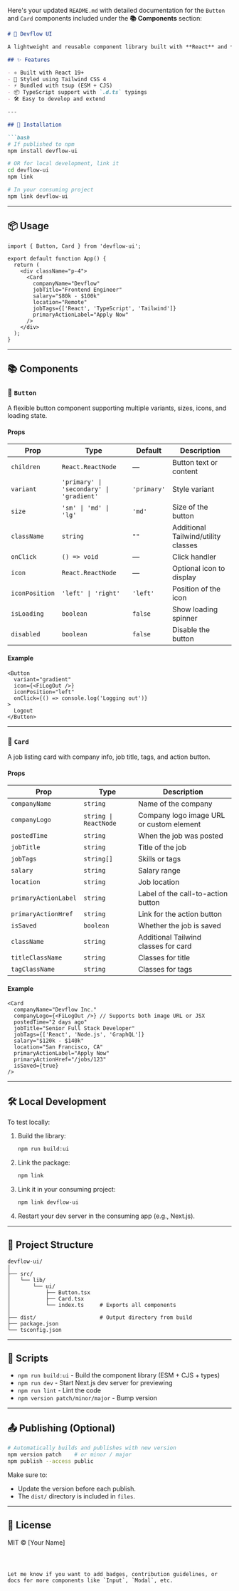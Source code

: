 Here's your updated `README.md` with detailed documentation for the `Button` and `Card` components included under the **📚 Components** section:



```md
# 🧩 Devflow UI

A lightweight and reusable component library built with **React** and **Tailwind CSS**, designed to speed up UI development across Devflow projects.

## ✨ Features

- ⚛️ Built with React 19+
- 🎨 Styled using Tailwind CSS 4
- ⚡️ Bundled with tsup (ESM + CJS)
- 📦 TypeScript support with `.d.ts` typings
- 🛠 Easy to develop and extend

---

## 🚀 Installation

```bash
# If published to npm
npm install devflow-ui

# OR for local development, link it
cd devflow-ui
npm link

# In your consuming project
npm link devflow-ui
```

---

## 📦 Usage

```tsx
import { Button, Card } from 'devflow-ui';

export default function App() {
  return (
    <div className="p-4">
      <Card
        companyName="Devflow"
        jobTitle="Frontend Engineer"
        salary="$80k - $100k"
        location="Remote"
        jobTags={['React', 'TypeScript', 'Tailwind']}
        primaryActionLabel="Apply Now"
      />
    </div>
  );
}
```

---

## 📚 Components

### 🔘 `Button`

A flexible button component supporting multiple variants, sizes, icons, and loading state.

#### Props

| Prop          | Type                          | Default     | Description                                  |
|---------------|-------------------------------|-------------|----------------------------------------------|
| `children`    | `React.ReactNode`             | —           | Button text or content                       |
| `variant`     | `'primary' \| 'secondary' \| 'gradient'` | `'primary'` | Style variant                                |
| `size`        | `'sm' \| 'md' \| 'lg'`        | `'md'`      | Size of the button                           |
| `className`   | `string`                      | `""`        | Additional Tailwind/utility classes          |
| `onClick`     | `() => void`                  | —           | Click handler                                |
| `icon`        | `React.ReactNode`             | —           | Optional icon to display                     |
| `iconPosition`| `'left' \| 'right'`           | `'left'`    | Position of the icon                         |
| `isLoading`   | `boolean`                     | `false`     | Show loading spinner                         |
| `disabled`    | `boolean`                     | `false`     | Disable the button                           |

#### Example

```tsx
<Button
  variant="gradient"
  icon={<FiLogOut />}
  iconPosition="left"
  onClick={() => console.log('Logging out')}
>
  Logout
</Button>
```

---

### 💼 `Card`

A job listing card with company info, job title, tags, and action button.

#### Props

| Prop                 | Type                      | Description                                      |
|----------------------|---------------------------|--------------------------------------------------|
| `companyName`        | `string`                  | Name of the company                              |
| `companyLogo`        | `string \| ReactNode`     | Company logo image URL or custom element        |
| `postedTime`         | `string`                  | When the job was posted                          |
| `jobTitle`           | `string`                  | Title of the job                                 |
| `jobTags`            | `string[]`                | Skills or tags                                   |
| `salary`             | `string`                  | Salary range                                     |
| `location`           | `string`                  | Job location                                     |
| `primaryActionLabel` | `string`                  | Label of the call-to-action button               |
| `primaryActionHref`  | `string`                  | Link for the action button                       |
| `isSaved`            | `boolean`                 | Whether the job is saved                         |
| `className`          | `string`                  | Additional Tailwind classes for card             |
| `titleClassName`     | `string`                  | Classes for title                                |
| `tagClassName`       | `string`                  | Classes for tags                                 |

#### Example

```tsx
<Card
  companyName="Devflow Inc."
  companyLogo={<FiLogOut />} // Supports both image URL or JSX
  postedTime="2 days ago"
  jobTitle="Senior Full Stack Developer"
  jobTags={['React', 'Node.js', 'GraphQL']}
  salary="$120k - $140k"
  location="San Francisco, CA"
  primaryActionLabel="Apply Now"
  primaryActionHref="/jobs/123"
  isSaved={true}
/>
```

---

## 🛠 Local Development

To test locally:

1. Build the library:
   ```bash
   npm run build:ui
   ```

2. Link the package:
   ```bash
   npm link
   ```

3. Link it in your consuming project:
   ```bash
   npm link devflow-ui
   ```

4. Restart your dev server in the consuming app (e.g., Next.js).

---

## 📂 Project Structure

```
devflow-ui/
│
├── src/
│   └── lib/
│       └── ui/
│           ├── Button.tsx
│           ├── Card.tsx
│           └── index.ts     # Exports all components
│
├── dist/                    # Output directory from build
├── package.json
└── tsconfig.json
```

---

## 🔧 Scripts

- `npm run build:ui` - Build the component library (ESM + CJS + types)
- `npm run dev` - Start Next.js dev server for previewing
- `npm run lint` - Lint the code
- `npm version patch/minor/major` - Bump version

---

## 📤 Publishing (Optional)

```bash
# Automatically builds and publishes with new version
npm version patch    # or minor / major
npm publish --access public
```

Make sure to:
- Update the version before each publish.
- The `dist/` directory is included in `files`.

---

## 📃 License

MIT © [Your Name]
```



Let me know if you want to add badges, contribution guidelines, or docs for more components like `Input`, `Modal`, etc.
